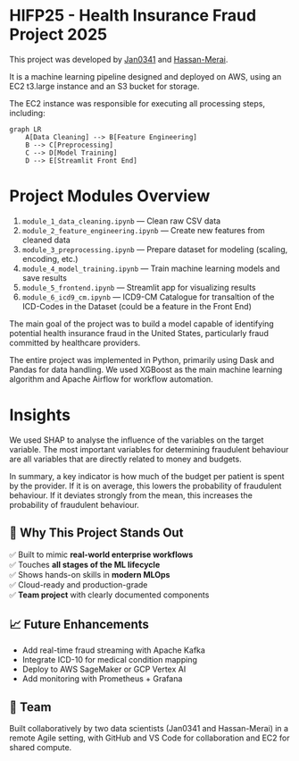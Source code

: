 # HIFP25 - Health Insurance Fraud Project 2025
This project was developed by [Jan0341](https://github.com/Jan0341) and [Hassan-Merai](https://github.com/Hassan-Merai/).

It is a machine learning pipeline designed and deployed on AWS, using an EC2 t3.large instance and an S3 bucket for storage.

The EC2 instance was responsible for executing all processing steps, including:

```mermaid
graph LR
    A[Data Cleaning] --> B[Feature Engineering]
    B --> C[Preprocessing]
    C --> D[Model Training]
    D --> E[Streamlit Front End]
```

# Project Modules Overview

1. `module_1_data_cleaning.ipynb` — Clean raw CSV data  
2. `module_2_feature_engineering.ipynb` — Create new features from cleaned data  
4. `module_3_preprocessing.ipynb` — Prepare dataset for modeling (scaling, encoding, etc.)  
5. `module_4_model_training.ipynb` — Train machine learning models and save results  
6. `module_5_frontend.ipynb` — Streamlit app for visualizing results
7. `module_6_icd9_cm.ipynb` — ICD9-CM Catalogue for transaltion of the ICD-Codes in the Dataset (could be a feature in the Front End)


The main goal of the project was to build a model capable of identifying potential health insurance fraud in the United States, particularly fraud committed by healthcare providers.

The entire project was implemented in Python, primarily using Dask and Pandas for data handling.
We used XGBoost as the main machine learning algorithm and Apache Airflow for workflow automation.

# Insights 
We used SHAP to analyse the influence of the variables on the target variable. The most important variables for determining fraudulent behaviour are all variables that are directly related to money and budgets.

In summary, a key indicator is how much of the budget per patient is spent by the provider. If it is on average, this lowers the probability of fraudulent behaviour. If it deviates strongly from the mean, this increases the probability of fraudulent behaviour.
## 💼 Why This Project Stands Out

✅ Built to mimic **real-world enterprise workflows**  
✅ Touches **all stages of the ML lifecycle**  
✅ Shows hands-on skills in **modern MLOps**  
✅ Cloud-ready and production-grade  
✅ **Team project** with clearly documented components

## 📈 Future Enhancements
- Add real-time fraud streaming with Apache Kafka  
- Integrate ICD-10 for medical condition mapping  
- Deploy to AWS SageMaker or GCP Vertex AI  
- Add monitoring with Prometheus + Grafana

## 👥 Team
Built collaboratively by two data scientists (Jan0341 and Hassan-Merai) in a remote Agile setting, with GitHub and VS Code for collaboration and EC2 for shared compute.
